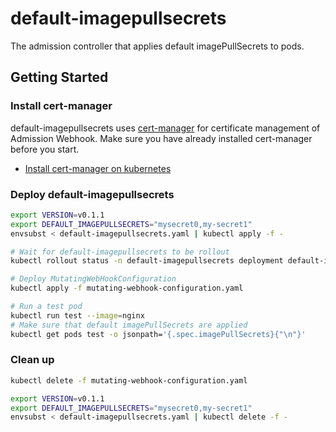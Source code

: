 # default-imagepullsecrets

The admission controller that applies default imagePullSecrets to pods.

## Getting Started

### Install cert-manager
default-imagepullsecrets uses [cert-manager](https://cert-manager.io/docs/) for
certificate management of Admission Webhook. Make sure you have already
installed cert-manager before you start.

- [Install cert-manager on kubernetes](https://cert-manager.io/docs/installation/)

### Deploy default-imagepullsecrets
```sh
export VERSION=v0.1.1
export DEFAULT_IMAGEPULLSECRETS="mysecret0,my-secret1"
envsubst < default-imagepullsecrets.yaml | kubectl apply -f -

# Wait for default-imagepullsecrets to be rollout
kubectl rollout status -n default-imagepullsecrets deployment default-imagepullsecrets

# Deploy MutatingWebHookConfiguration
kubectl apply -f mutating-webhook-configuration.yaml
```

```sh
# Run a test pod
kubectl run test --image=nginx
# Make sure that default imagePullSecrets are applied
kubectl get pods test -o jsonpath='{.spec.imagePullSecrets}{"\n"}'
```

### Clean up
```sh
kubectl delete -f mutating-webhook-configuration.yaml

export VERSION=v0.1.1
export DEFAULT_IMAGEPULLSECRETS="mysecret0,my-secret1"
envsubst < default-imagepullsecrets.yaml | kubectl delete -f -
```
